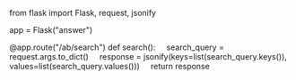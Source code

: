 from flask import Flask, request, jsonify

app = Flask("answer")

@app.route("/ab/search")
def search():
&nbsp;&nbsp;&nbsp;&nbsp;search_query = request.args.to_dict()
&nbsp;&nbsp;&nbsp;&nbsp;response = jsonify(keys=list(search_query.keys()), values=list(search_query.values()))
&nbsp;&nbsp;&nbsp;&nbsp;return response